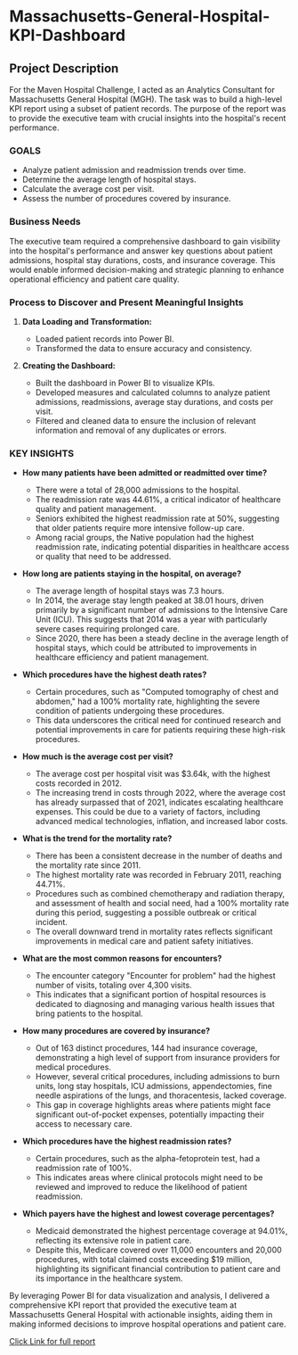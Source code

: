 # Massachusetts-General-Hospital-KPI-Dashboard

## Project Description

For the Maven Hospital Challenge, I acted as an Analytics Consultant for Massachusetts General Hospital (MGH). The task was to build a high-level KPI report using a subset of patient records. The purpose of the report was to provide the executive team with crucial insights into the hospital's recent performance.

### GOALS
- Analyze patient admission and readmission trends over time.
- Determine the average length of hospital stays.
- Calculate the average cost per visit.
- Assess the number of procedures covered by insurance.

### Business Needs
The executive team required a comprehensive dashboard to gain visibility into the hospital's performance and answer key questions about patient admissions, hospital stay durations, costs, and insurance coverage. This would enable informed decision-making and strategic planning to enhance operational efficiency and patient care quality.

### Process to Discover and Present Meaningful Insights
1. **Data Loading and Transformation:**
   - Loaded patient records into Power BI.
   - Transformed the data to ensure accuracy and consistency.

2. **Creating the Dashboard:**
   - Built the dashboard in Power BI to visualize KPIs.
   - Developed measures and calculated columns to analyze patient admissions, readmissions, average stay durations, and costs per visit.
   - Filtered and cleaned data to ensure the inclusion of relevant information and removal of any duplicates or errors.

### KEY INSIGHTS
- **How many patients have been admitted or readmitted over time?**
  - There were a total of 28,000 admissions to the hospital.
  - The readmission rate was 44.61%, a critical indicator of healthcare quality and patient management.
  - Seniors exhibited the highest readmission rate at 50%, suggesting that older patients require more intensive follow-up care.
  - Among racial groups, the Native population had the highest readmission rate, indicating potential disparities in healthcare access or quality that need to be addressed.

- **How long are patients staying in the hospital, on average?**
  - The average length of hospital stays was 7.3 hours.
  - In 2014, the average stay length peaked at 38.01 hours, driven primarily by a significant number of admissions to the Intensive Care Unit (ICU). This suggests that 2014 was a year with particularly severe cases requiring prolonged care.
  - Since 2020, there has been a steady decline in the average length of hospital stays, which could be attributed to improvements in healthcare efficiency and patient management.

- **Which procedures have the highest death rates?**
  - Certain procedures, such as "Computed tomography of chest and abdomen," had a 100% mortality rate, highlighting the severe condition of patients undergoing these procedures.
  - This data underscores the critical need for continued research and potential improvements in care for patients requiring these high-risk procedures.

- **How much is the average cost per visit?**
  - The average cost per hospital visit was $3.64k, with the highest costs recorded in 2012.
  - The increasing trend in costs through 2022, where the average cost has already surpassed that of 2021, indicates escalating healthcare expenses. This could be due to a variety of factors, including advanced medical technologies, inflation, and increased labor costs.

- **What is the trend for the mortality rate?**
  - There has been a consistent decrease in the number of deaths and the mortality rate since 2011.
  - The highest mortality rate was recorded in February 2011, reaching 44.71%.
  - Procedures such as combined chemotherapy and radiation therapy, and assessment of health and social need, had a 100% mortality rate during this period, suggesting a possible outbreak or critical incident.
  - The overall downward trend in mortality rates reflects significant improvements in medical care and patient safety initiatives.

- **What are the most common reasons for encounters?**
  - The encounter category "Encounter for problem" had the highest number of visits, totaling over 4,300 visits.
  - This indicates that a significant portion of hospital resources is dedicated to diagnosing and managing various health issues that bring patients to the hospital.

- **How many procedures are covered by insurance?**
  - Out of 163 distinct procedures, 144 had insurance coverage, demonstrating a high level of support from insurance providers for medical procedures.
  - However, several critical procedures, including admissions to burn units, long stay hospitals, ICU admissions, appendectomies, fine needle aspirations of the lungs, and thoracentesis, lacked coverage.
  - This gap in coverage highlights areas where patients might face significant out-of-pocket expenses, potentially impacting their access to necessary care.

- **Which procedures have the highest readmission rates?**
  - Certain procedures, such as the alpha-fetoprotein test, had a readmission rate of 100%.
  - This indicates areas where clinical protocols might need to be reviewed and improved to reduce the likelihood of patient readmission.

- **Which payers have the highest and lowest coverage percentages?**
  - Medicaid demonstrated the highest percentage coverage at 94.01%, reflecting its extensive role in patient care.
  - Despite this, Medicare covered over 11,000 encounters and 20,000 procedures, with total claimed costs exceeding $19 million, highlighting its significant financial contribution to patient care and its importance in the healthcare system.

By leveraging Power BI for data visualization and analysis, I delivered a comprehensive KPI report that provided the executive team at Massachusetts General Hospital with actionable insights, aiding them in making informed decisions to improve hospital operations and patient care.

[Click Link for full report](https://app.powerbi.com/groups/me/reports/cf5bba41-1a59-4452-9094-3e8577aa9c61/9bb7dcc2dd4123a8a7db?experience=power-bi)
